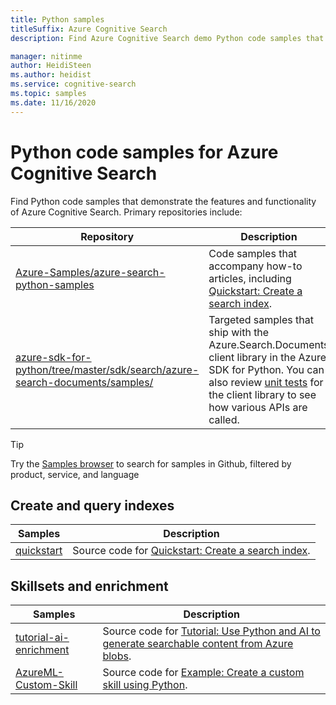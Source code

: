 ```yaml
---
title: Python samples
titleSuffix: Azure Cognitive Search
description: Find Azure Cognitive Search demo Python code samples that use the Azure .NET SDK for Python or REST.

manager: nitinme
author: HeidiSteen
ms.author: heidist
ms.service: cognitive-search
ms.topic: samples
ms.date: 11/16/2020
---
```


# Python code samples for Azure Cognitive Search

Find Python code samples that demonstrate the features and functionality of Azure Cognitive Search. Primary repositories include:

| Repository | Description |
|------------|-------------|
| [Azure-Samples/azure-search-python-samples](https://github.com/Azure-Samples/azure-search-python-samples) | Code samples that accompany how-to articles, including [Quickstart: Create a search index](search-get-started-python.md).|
| [azure-sdk-for-python/tree/master/sdk/search/azure-search-documents/samples/](https://github.com/Azure/azure-sdk-for-python/tree/master/sdk/search/azure-search-documents/samples) | Targeted samples that ship with the Azure.Search.Documents client library in the Azure SDK for Python. You can also review [unit tests](https://github.com/Azure/azure-sdk-for-python/tree/master/sdk/search/azure-search-documents/tests) for the client library to see how various APIs are called. |

> [!Tip]
> Try the [Samples browser](/samples/browse/?languages=python&products=azure-cognitive-search) to search for samples in Github, filtered by product, service, and language

## Create and query indexes

| Samples | Description | 
|---------|-------------|
| [quickstart](https://github.com/Azure-Samples/azure-search-python-samples/tree/master/Quickstart) | Source code for [Quickstart: Create a search index](search-get-started-python.md).  |

## Skillsets and enrichment

| Samples | Description | 
|---------|-------------|
| [tutorial-ai-enrichment](https://github.com/Azure-Samples/azure-search-python-samples/tree/master/Tutorial-AI-Enrichment)  | Source code for [Tutorial: Use Python and AI to generate searchable content from Azure blobs](cognitive-search-tutorial-blob-python.md).  |
| [AzureML-Custom-Skill](https://github.com/Azure-Samples/azure-search-python-samples/tree/master/AzureML-Custom-Skill)  | Source code for [Example: Create a custom skill using Python](cognitive-search-custom-skill-python.md).  |